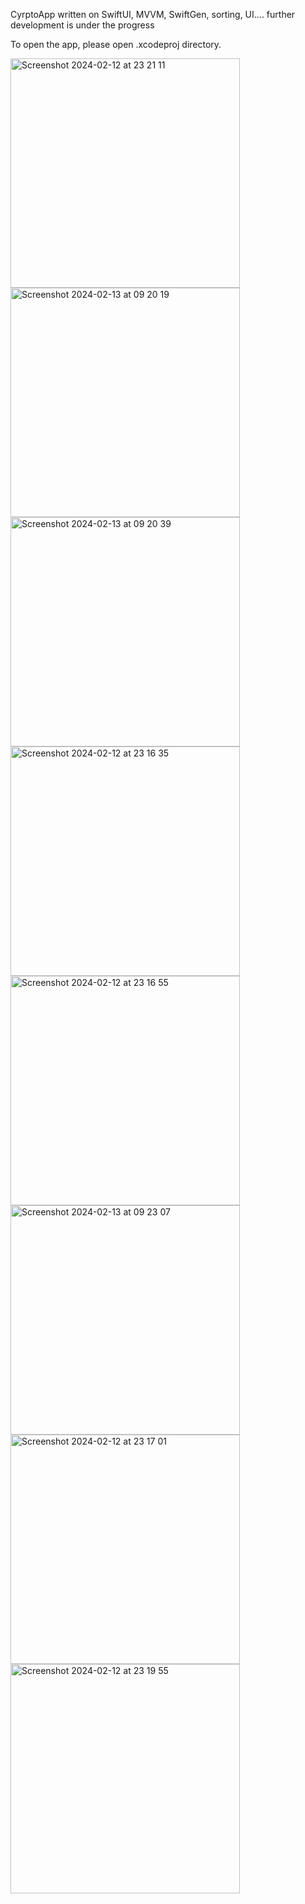CyrptoApp written on SwiftUI, MVVM, SwiftGen, sorting, UI.... further development is under the progress

To open the app, please open .xcodeproj directory.

<img width="367" alt="Screenshot 2024-02-12 at 23 21 11" src="https://github.com/YuliaShinkareva/CryptoApp/assets/112308390/776bf789-4b8f-4862-83fb-aadc99aac7e4">
<img width="367" alt="Screenshot 2024-02-13 at 09 20 19" src="https://github.com/YuliaShinkareva/CryptoApp/assets/112308390/157dde56-9ca0-40e9-89a2-08180466efa8">
<img width="367" alt="Screenshot 2024-02-13 at 09 20 39" src="https://github.com/YuliaShinkareva/CryptoApp/assets/112308390/acad4bf8-8777-4fb7-8231-273dfeefcba7">
<img width="367" alt="Screenshot 2024-02-12 at 23 16 35" src="https://github.com/YuliaShinkareva/CryptoApp/assets/112308390/bcd7ed36-7ddc-4637-a966-91431c5e3369">
<img width="367" alt="Screenshot 2024-02-12 at 23 16 55" src="https://github.com/YuliaShinkareva/CryptoApp/assets/112308390/b5274bbc-c793-4134-aaec-500a0de7794b">
<img width="367" alt="Screenshot 2024-02-13 at 09 23 07" src="https://github.com/YuliaShinkareva/CryptoApp/assets/112308390/5f54c209-9964-4903-9b90-786e94670f3d">
<img width="367" alt="Screenshot 2024-02-12 at 23 17 01" src="https://github.com/YuliaShinkareva/CryptoApp/assets/112308390/412d0cd9-6e92-4c4a-8e1c-22973608f8a5">
<img width="367" alt="Screenshot 2024-02-12 at 23 19 55" src="https://github.com/YuliaShinkareva/CryptoApp/assets/112308390/abe7425b-593e-4682-8c1c-df2bbdbca3cc">


